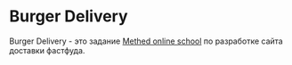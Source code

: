 # Burger Delivery

Burger Delivery - это задание [Methed online school](https://methed.ru/) по разработке сайта доставки фастфуда.  
